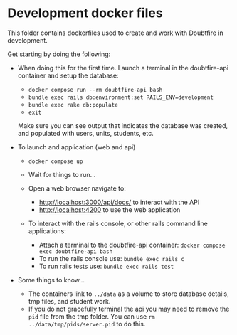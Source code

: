 # Development docker files

This folder contains dockerfiles used to create and work with Doubtfire in development.

Get starting by doing the following:

- When doing this for the first time. Launch a terminal in the doubtfire-api container and setup the database:
  
  - `docker compose run --rm doubtfire-api bash`
  - `bundle exec rails db:environment:set RAILS_ENV=development`
  - `bundle exec rake db:populate`
  - `exit`

  Make sure you can see output that indicates the database was created, and populated with users, units, students, etc.

- To launch and application (web and api)
  
  - `docker compose up`
  - Wait for things to run...
  - Open a web browser navigate to:

    - [http://localhost:3000/api/docs/](http://localhost:3000/api/docs/) to interact with the API
    - [http://localhost:4200](http://localhost:4200) to use the web application

  - To interact with the rails console, or other rails command line applications:

    - Attach a terminal to the doubtfire-api container: `docker compose exec doubtfire-api bash`
    - To run the rails console use: `bundle exec rails c`
    - To run rails tests use: `bundle exec rails test`

- Some things to know...

  - The containers link to `../data` as a volume to store database details, tmp files, and student work.
  - If you do not gracefully terminal the api you may need to remove the `pid` file from the tmp folder. You can use `rm ../data/tmp/pids/server.pid` to do this.
